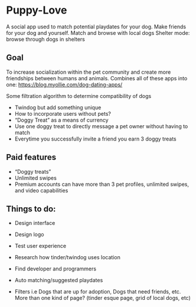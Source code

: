 # Puppy-Love

A social app used to match potential playdates for your dog. Make friends for your dog and yourself. Match and browse with local dogs
Shelter mode: browse through dogs in shelters

## Goal 
To increase socialization within the pet community and create more friendships between humans and animals.
Combines all of these apps into one:
https://blog.myollie.com/dog-dating-apps/

Some filtration algorithm to determine compatibility of dogs

* Twindog but add something unique
* How to incorporate users without pets?
* “Doggy Treat” as a means of currency
* Use one doggy treat to directly message a pet owner without having to match
* Everytime you successfully invite a friend you earn 3 doggy treats
## Paid features
* “Doggy treats” 
* Unlimited swipes
* Premium accounts can have more than 3 pet profiles, unlimited swipes, and video capabilities

## Things to do:

* Design interface
* Design logo
* Test user experience
* Research how tinder/twindog uses location
* Find developer and programmers

* Auto matching/suggested playdates
* Filters i.e Dogs that are up for adoption, Dogs that need friends, etc.
More than one kind of page? (tinder esque page, grid of local dogs, etc)
